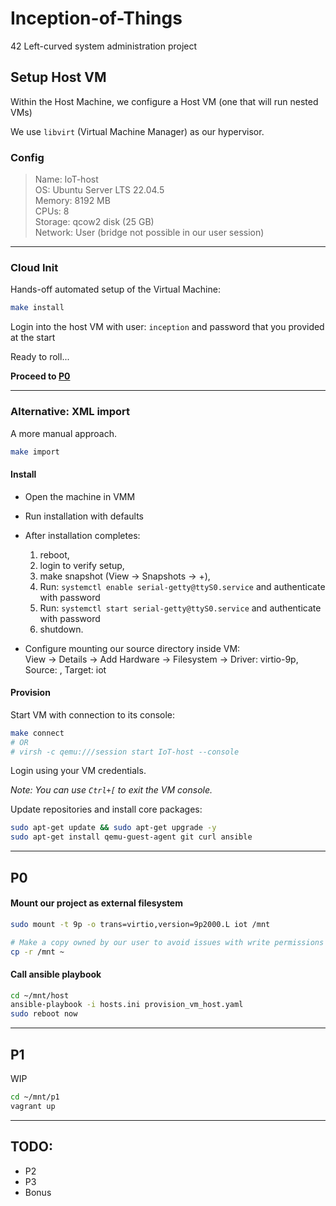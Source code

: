 # Inception-of-Things

42 Left-curved system administration project

## Setup Host VM

Within the Host Machine, we configure a Host VM (one that will run nested VMs)  

We use `libvirt` (Virtual Machine Manager) as our hypervisor.  

### Config

> Name: IoT-host  
> OS: Ubuntu Server LTS 22.04.5  
> Memory: 8192 MB  
> CPUs: 8  
> Storage: qcow2 disk (25 GB)  
> Network: User (bridge not possible in our user session)  

---

### Cloud Init

Hands-off automated setup of the Virtual Machine:  

```bash
make install
```

Login into the host VM with user: `inception` and password that you provided at the start  

Ready to roll...  

**Proceed to [P0](#p0)**  

---

### Alternative: XML import

A more manual approach.

```bash
make import
```

#### Install

- Open the machine in VMM  
- Run installation with defaults  
- After installation completes:  

    1. reboot,  
    2. login to verify setup,  
    3. make snapshot (View -> Snapshots -> +),  
    4. Run: `systemctl enable serial-getty@ttyS0.service` and authenticate with password  
    5. Run: `systemctl start serial-getty@ttyS0.service` and authenticate with password  
    6. shutdown.  

- Configure mounting our source directory inside VM:  
View -> Details -> Add Hardware -> Filesystem -> Driver: virtio-9p, Source: <this dir>, Target: iot  

#### Provision

Start VM with connection to its console:  

```bash
make connect
# OR
# virsh -c qemu:///session start IoT-host --console
```

Login using your VM credentials.  

*Note: You can use `Ctrl+[` to exit the VM console.*  

Update repositories and install core packages:  

```bash
sudo apt-get update && sudo apt-get upgrade -y
sudo apt-get install qemu-guest-agent git curl ansible
```

---

## P0

#### Mount our project as external filesystem

```bash
sudo mount -t 9p -o trans=virtio,version=9p2000.L iot /mnt

# Make a copy owned by our user to avoid issues with write permissions
cp -r /mnt ~
```

#### Call ansible playbook  

```bash
cd ~/mnt/host
ansible-playbook -i hosts.ini provision_vm_host.yaml
sudo reboot now
```

---

## P1

WIP  

```bash
cd ~/mnt/p1
vagrant up
```

---

## TODO:
- P2
- P3
- Bonus
